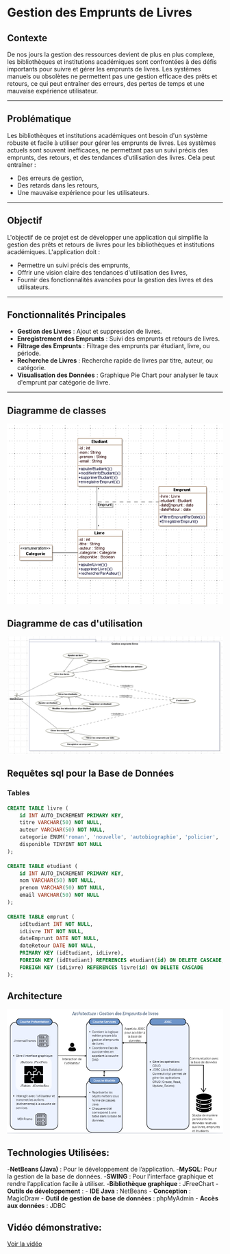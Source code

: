 # Gestion des Emprunts de Livres

## Contexte
De nos jours la gestion des ressources devient de plus en plus complexe, les bibliothèques et institutions académiques sont confrontées à des défis importants pour suivre et gérer les emprunts de livres. Les systèmes manuels ou obsolètes ne permettent pas une gestion efficace des prêts et retours, ce qui peut entraîner des erreurs, des pertes de temps et une mauvaise expérience utilisateur.

---

## Problématique
Les bibliothèques et institutions académiques ont besoin d'un système robuste et facile à utiliser pour gérer les emprunts de livres. Les systèmes actuels sont souvent inefficaces, ne permettant pas un suivi précis des emprunts, des retours, et des tendances d'utilisation des livres. Cela peut entraîner :
- Des erreurs de gestion,
- Des retards dans les retours,
- Une mauvaise expérience pour les utilisateurs.

---

## Objectif
L'objectif de ce projet est de développer une application qui simplifie la gestion des prêts et retours de livres pour les bibliothèques et institutions académiques. L'application doit :
- Permettre un suivi précis des emprunts,
- Offrir une vision claire des tendances d'utilisation des livres,
- Fournir des fonctionnalités avancées pour la gestion des livres et des utilisateurs.

---

## Fonctionnalités Principales
- **Gestion des Livres** : Ajout et suppression de livres.
- **Enregistrement des Emprunts** : Suivi des emprunts et retours de livres.
- **Filtrage des Emprunts** : Filtrage des emprunts par étudiant, livre, ou période.
- **Recherche de Livres** : Recherche rapide de livres par titre, auteur, ou catégorie.
- **Visualisation des Données** : Graphique Pie Chart pour analyser le taux d'emprunt par catégorie de livre.

---
## Diagramme de classes
![Diagramme de classes](images/class.PNG)

## Diagramme de cas d'utilisation
![Diagramme de classes](images/usecase.PNG)

##  Requêtes sql pour la Base de Données

### Tables

```sql
CREATE TABLE livre (
    id INT AUTO_INCREMENT PRIMARY KEY,
    titre VARCHAR(50) NOT NULL,
    auteur VARCHAR(50) NOT NULL,
    categorie ENUM('roman', 'nouvelle', 'autobiographie', 'policier', 'romance') NOT NULL,
    disponible TINYINT NOT NULL
);

CREATE TABLE etudiant (
    id INT AUTO_INCREMENT PRIMARY KEY,
    nom VARCHAR(50) NOT NULL,
    prenom VARCHAR(50) NOT NULL,
    email VARCHAR(50) NOT NULL
);

CREATE TABLE emprunt (
    idEtudiant INT NOT NULL,
    idLivre INT NOT NULL,
    dateEmprunt DATE NOT NULL,
    dateRetour DATE NOT NULL,
    PRIMARY KEY (idEtudiant, idLivre),
    FOREIGN KEY (idEtudiant) REFERENCES etudiant(id) ON DELETE CASCADE,
    FOREIGN KEY (idLivre) REFERENCES livre(id) ON DELETE CASCADE
);
```
## Architecture
![Architecture](images/archi.PNG)

## Technologies Utilisées:

-**NetBeans (Java)** : Pour le développement de l’application.
-**MySQL**: Pour la gestion de la base de données.
-**SWING** : Pour l'interface graphique et rendre l’application facile à utiliser.
-**Bibliothèque graphique** : JFreeChart 
-**Outils de développement** :
    - **IDE Java** : NetBeans
    - **Conception** : MagicDraw
    -  **Outil de gestion de base de données** : phpMyAdmin
    - **Accès aux données** : JDBC

## Vidéo démonstrative:
[Voir la vidéo](videos/demo.mp4)
